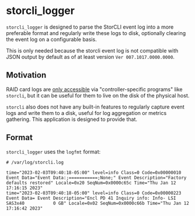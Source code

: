 # storcli_logger

`storcli_logger` is designed to parse the StorCLI event log into a more preferable format and regularly write these logs to disk, optionally clearing the event log on a configurable basis.

This is only needed because the storcli event log is not compatible with JSON output by default as of at least version `Ver 007.1017.0000.0000`.

## Motivation

RAID card logs are [only accessible](https://unix.stackexchange.com/questions/347940/where-lsi-megaraid-log-files-stored-on-linux) via "controller-specific programs" like `storcli`, but it can be useful for them to live on the disk of the physical host.

`storcli` also does not have any built-in features to regularly capture event logs and write them to a disk, useful for log aggregation or metrics gathering. This application is designed to provide that.

## Format

`storcli_logger` uses the `logfmt` format:

```console
# /var/log/storcli.log

time="2023-02-03T09:40:18-05:00" level=info Class=0 Code=0x00000010 Event Data="Event Data:;===========;None;" Event Description="Factory defaults restored" Locale=0x20 SeqNum=0x0000c65c Time="Thu Jan 12 17:16:15 2023"
time="2023-02-03T09:40:18-05:00" level=info Class=0 Code=0x00000223 Event Data= Event Description="Encl PD 41 Inquiry info: Info- LSI  SAS3x40           0 GB" Locale=0x02 SeqNum=0x0000c66b Time="Thu Jan 12 17:16:42 2023"
```
